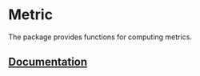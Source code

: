 # Metric

The package provides functions for computing metrics.

## [Documentation][doc]

[doc]: http://godoc.org/github.com/ready-steady/linear/metric

